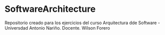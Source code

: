 # SoftwareArchitecture

Repositorio creado para los ejercicios del curso Arquitectura dde Software - Universdad Antonio Nariño.
Docente. Wilson Forero
